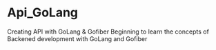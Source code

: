 # Api_GoLang
Creating API with GoLang &amp; Gofiber 
Beginning to learn the concepts of Backened development with GoLang and Gofiber
